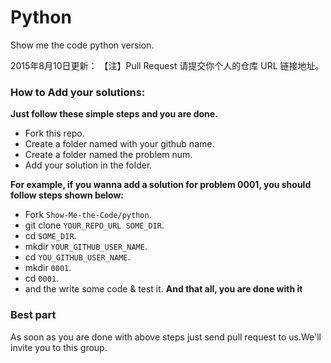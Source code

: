 Python
======

Show me the code python version.

2015年8月10日更新：
【注】Pull Request 请提交你个人的仓库 URL 链接地址。

### How to Add your solutions:

  **Just follow these simple steps and you are done.**
  * Fork this repo.
  * Create a folder named with your github name.
  * Create a folder named the problem num.
  * Add your solution in the folder.

**For example, if you wanna add a solution for problem 0001, you should follow steps shown below:**

  * Fork `Show-Me-the-Code/python`.
  * git clone `YOUR_REPO_URL SOME_DIR`.
  * cd `SOME_DIR`.
  * mkdir `YOUR_GITHUB_USER_NAME`.
  * cd `YOU_GITHUB_USER_NAME`.
  * mkdir `0001`.
  * cd `0001`.
  * and the write some code & test it.
  **And that all, you are done with it**




### Best part
As soon as you are done with above steps just send pull request to us.We'll invite you to this group.
